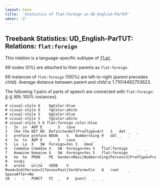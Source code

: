 ```yaml
---
layout: base
title:  'Statistics of flat:foreign in UD_English-ParTUT'
udver: '2'
---
```


## Treebank Statistics: UD_English-ParTUT: Relations: `flat:foreign`

This relation is a language-specific subtype of <tt><a href="en_partut-dep-flat.html">flat</a></tt>.

69 nodes (0%) are attached to their parents as `flat:foreign`.

69 instances of `flat:foreign` (100%) are left-to-right (parent precedes child).
Average distance between parent and child is 1.71014492753623.

The following 1 pairs of parts of speech are connected with `flat:foreign`: <tt><a href="en_partut-pos-X.html">X</a></tt>-<tt><a href="en_partut-pos-X.html">X</a></tt> (69; 100% instances).


~~~ conllu
# visual-style 6	bgColor:blue
# visual-style 6	fgColor:white
# visual-style 5	bgColor:blue
# visual-style 5	fgColor:white
# visual-style 5 6 flat:foreign	color:blue
1	In	in	ADP	E	_	3	case	_	_
2	the	the	DET	RD	Definite=Def|PronType=Art	3	det	_	_
3	preface	preface	NOUN	S	Number=Sing	9	obl	_	_
4	to	to	ADP	E	_	5	case	_	_
5	La	La	X	SW	Foreign=Yes	3	nmod	_	_
6	Comédie	Comédie	X	SW	Foreign=Yes	5	flat:foreign	_	_
7	Humaine	Humaine	X	SW	Foreign=Yes	5	flat:foreign	_	_
8	he	he	PRON	PE	Gender=Masc|Number=Sing|Person=3|PronType=Prs	9	nsubj	_	_
9	wrote	write	VERB	V	Mood=Ind|Person=3|Tense=Past|VerbForm=Fin	0	root	_	SpaceAfter=No
10	:	:	PUNCT	FC	_	9	punct	_	_

~~~


